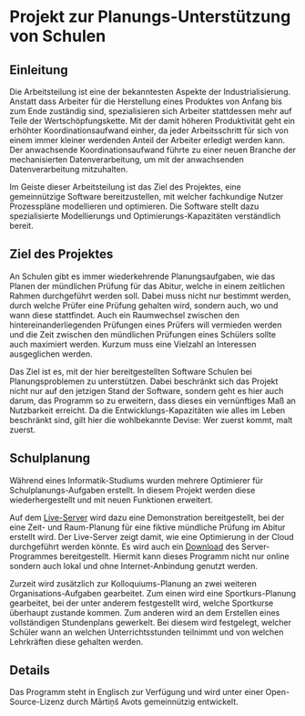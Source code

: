 # Projekt zur Planungs-Unterstützung von Schulen
## Einleitung
Die Arbeitsteilung ist eine der bekanntesten Aspekte der Industrialisierung.
Anstatt dass Arbeiter für die Herstellung eines Produktes von Anfang bis zum Ende zuständig sind,
spezialisieren sich Arbeiter stattdessen mehr auf Teile der Wertschöpfungskette.
Mit der damit höheren Produktivität geht ein erhöhter Koordinationsaufwand einher,
da jeder Arbeitsschritt für sich von einem immer kleiner werdenden Anteil der Arbeiter erledigt werden kann.
Der anwachsende Koordinationsaufwand führte zu einer neuen Branche der mechanisierten Datenverarbeitung,
um mit der anwachsenden Datenverarbeitung mitzuhalten.

Im Geiste dieser Arbeitsteilung ist das Ziel des Projektes, eine gemeinnützige Software bereitzustellen,
mit welcher fachkundige Nutzer Prozesspläne modellieren und optimieren. 
Die Software stellt dazu spezialisierte Modellierungs und Optimierungs-Kapazitäten verständlich bereit.
## Ziel des Projektes
An Schulen gibt es immer wiederkehrende Planungsaufgaben,
wie das Planen der mündlichen Prüfung für das Abitur,
welche in einem zeitlichen Rahmen durchgeführt werden soll.
Dabei muss nicht nur bestimmt werden,
durch welche Prüfer eine Prüfung gehalten wird,
sondern auch, wo und wann diese stattfindet.
Auch ein Raumwechsel zwischen den hintereinanderliegenden Prüfungen eines Prüfers will vermieden werden und
die Zeit zwischen den mündlichen Prüfungen eines Schülers sollte auch maximiert werden.
Kurzum muss eine Vielzahl an Interessen ausgeglichen werden.

Das Ziel ist es, mit der hier bereitgestellten Software Schulen bei Planungsproblemen zu unterstützen.
Dabei beschränkt sich das Projekt nicht nur auf den jetzigen Stand der Software,
sondern geht es hier auch darum, das Programm so zu erweitern,
dass dieses ein vernünftiges Maß an Nutzbarkeit erreicht.
Da die Entwicklungs-Kapazitäten wie alles im Leben beschränkt sind,
gilt hier die wohlbekannte Devise: Wer zuerst kommt, malt zuerst.
## Schulplanung
Während eines Informatik-Studiums wurden mehrere Optimierer für Schulplanungs-Aufgaben erstellt.
In diesem Projekt werden diese wiederhergestellt und mit neuen Funktionen erweitert.

Auf dem [Live-Server](http://live.splitcells.net/net/splitcells/gel/ui/editor.html) wird dazu
eine Demonstration bereitgestellt,
bei der eine Zeit- und Raum-Planung für eine fiktive mündliche Prüfung im Abitur erstellt wird.
Der Live-Server zeigt damit,
wie eine Optimierung in der Cloud durchgeführt werden könnte.
Es wird auch ein [Download](https://splitcells.net/net/splitcells/network/distro/downloads/index.html)
des Server-Programmes bereitgestellt.
Hiermit kann dieses Programm nicht nur online sondern auch lokal und ohne Internet-Anbindung genutzt werden.

Zurzeit wird zusätzlich zur Kolloquiums-Planung an zwei weiteren Organisations-Aufgaben gearbeitet.
Zum einen wird eine Sportkurs-Planung gearbeitet,
bei der unter anderem festgestellt wird,
welche Sportkurse überhaupt zustande kommen.
Zum anderen wird an dem Erstellen eines vollständigen Stundenplans gewerkelt.
Bei diesem wird festgelegt, welcher Schüler wann an welchen Unterrichtsstunden teilnimmt und
von welchen Lehrkräften diese gehalten werden.
## Details
Das Programm steht in Englisch zur Verfügung und
wird unter einer Open-Source-Lizenz durch Mārtiņš Avots gemeinnützig entwickelt.